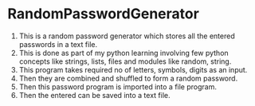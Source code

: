 # RandomPasswordGenerator

<ol><li>This is a random password generator which stores all the entered passwords in a text file.</li>

<li>This is done as part of my python learning involving few python concepts like strings, lists, files and modules like random, string.</li>

<li>This program takes required no of letters, symbols, digits as an input.</li>

<li>Then they are combined and shuffled to form a random password.</li>

<li>Then this password program is imported into a file program.</li>

<li>Then the entered can be saved into a text file.</li>
</ol>

